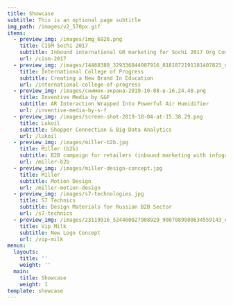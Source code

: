 ```yaml
---
title: Showcase
subtitle: This is an optional page subtitle
img_path: /images/v2_570px.gif
items:
  - preview_img: /images/img_6926.png
    title: CISM Sochi 2017
    subtitle: Inbound international GR marketing for Sochi 2017 Org Committee
    url: /cism-2017
  - preview_img: /images/14468388_329336844087916_8181872191181407823_o.jpg
    title: International College of Progress
    subtitle: Creating a New Brand In Education
    url: /international-college-of-progress
  - preview_img: /images/снимок-экрана-2019-10-08-в-16.24.40.png
    title: Inventive Media by S&F
    subtitle: AR Interaction Wrapped Into Powerful Air Humidifier
    url: /inventive-media-by-s-f
  - preview_img: /images/screen-shot-2019-10-04-at-15.38.29.png
    title: Lukoil
    subtitle: Shopper Connection & Big Data Analytics
    url: /lukoil
  - preview_img: /images/miller-b2b.jpg
    title: Miller (b2b)
    subtitle: B2B campaign for retailers (inbound marketing with infographics & PWA
    url: /miller-b2b
  - preview_img: /images/miller-design-concept.jpg
    title: Miller
    subtitle: Motion Design
    url: /miller-motion-design
  - preview_img: /images/s7-technologies.jpg
    title: S7 Technics
    subtitle: Design Materials for Russian B2B Sector
    url: /s7-technics
  - preview_img: /images/23119916_524460027908929_9087089980634559143_o.jpg
    title: Vip Milk
    subtitle: New Logo Concept
    url: /vip-milk
menus:
  layouts:
    title: ''
    weight: ''
  main:
    title: Showcase
    weight: 1
template: showcase
---
```


